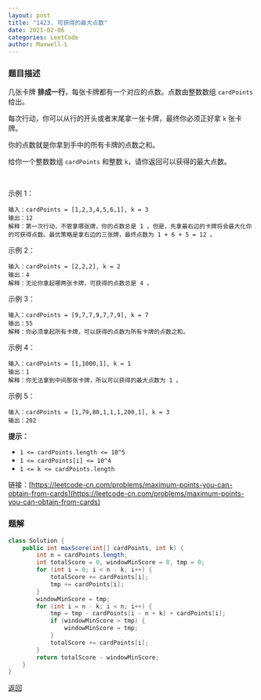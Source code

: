 ```yaml
---
layout: post
title: "1423. 可获得的最大点数"
date: 2021-02-06
categories: LeetCode
author: Maxwell-L
---
```


### **题目描述**
几张卡牌 **排成一行**，每张卡牌都有一个对应的点数。点数由整数数组 `cardPoints` 给出。

每次行动，你可以从行的开头或者末尾拿一张卡牌，最终你必须正好拿 `k` 张卡牌。

你的点数就是你拿到手中的所有卡牌的点数之和。

给你一个整数数组 `cardPoints` 和整数 `k`，请你返回可以获得的最大点数。

 

示例 1：
```
输入：cardPoints = [1,2,3,4,5,6,1], k = 3
输出：12
解释：第一次行动，不管拿哪张牌，你的点数总是 1 。但是，先拿最右边的卡牌将会最大化你的可获得点数。最优策略是拿右边的三张牌，最终点数为 1 + 6 + 5 = 12 。
```

示例 2：
```
输入：cardPoints = [2,2,2], k = 2
输出：4
解释：无论你拿起哪两张卡牌，可获得的点数总是 4 。
```

示例 3：
```
输入：cardPoints = [9,7,7,9,7,7,9], k = 7
输出：55
解释：你必须拿起所有卡牌，可以获得的点数为所有卡牌的点数之和。
```

示例 4：
```
输入：cardPoints = [1,1000,1], k = 1
输出：1
解释：你无法拿到中间那张卡牌，所以可以获得的最大点数为 1 。 
```

示例 5：
```
输入：cardPoints = [1,79,80,1,1,1,200,1], k = 3
输出：202
```


**提示：**
* `1 <= cardPoints.length <= 10^5`
* `1 <= cardPoints[i] <= 10^4`
* `1 <= k <= cardPoints.length`



链接：[https://leetcode-cn.com/problems/maximum-points-you-can-obtain-from-cards](https://leetcode-cn.com/problems/maximum-points-you-can-obtain-from-cards)



### **题解**
``` java
class Solution {
    public int maxScore(int[] cardPoints, int k) {
        int n = cardPoints.length;
        int totalScore = 0, windowMinScore = 0, tmp = 0;
        for (int i = 0; i < n - k; i++) {
            totalScore += cardPoints[i];
            tmp += cardPoints[i];
        }
        windowMinScore = tmp;
        for (int i = n - k; i < n; i++) {
            tmp = tmp - cardPoints[i - n + k] + cardPoints[i];
            if (windowMinScore > tmp) {
                windowMinScore = tmp;
            }
            totalScore += cardPoints[i];
        }
        return totalScore - windowMinScore;
    }
}
```


[返回](https://maxwell-blog.cn/leetcode/2020/10/08/leetcode.html)